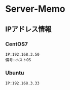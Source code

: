 # Server-Memo
## IPアドレス情報
### CentOS7
```
IP:192.168.3.50
備考:ホストOS
```
### Ubuntu
```
IP:192.168.3.33
```
